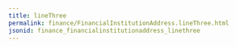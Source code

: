 ```yaml
---
title: lineThree
permalink: finance/FinancialInstitutionAddress.lineThree.html
jsonid: finance_financialinstitutionaddress_linethree
---
```

